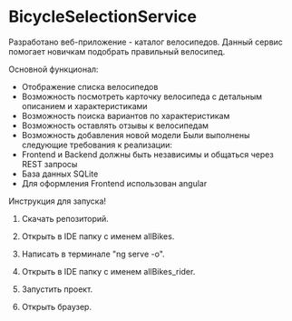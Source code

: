 # BicycleSelectionService

Разработано веб-приложение - каталог велосипедов. Данный сервис помогает новичкам подобрать правильный велосипед.

Основной функционал: 
- Отображение списка велосипедов 
- Возможность посмотреть карточку велосипеда с детальным описанием и характеристиками 
- Возможность поиска вариантов по характеристикам 
- Возможность оставлять отзывы к велосипедам 
- Возможность добавления новой модели 
Были выполнены следующие требования к реализации: 
- Frontend и Backend должны быть независимы и общаться через REST запросы 
- База данных SQLite 
- Для оформления Frontend использован angular
  
  
Инструкция для запуска!

1) Скачать репозиторий.
2) Открыть в IDE папку с именем allBikes.
3) Написать в терминале "ng serve -o".

4) Открыть в IDE папку с именем allBikes_rider.
5) Запустить проект.

6) Открыть браузер.
